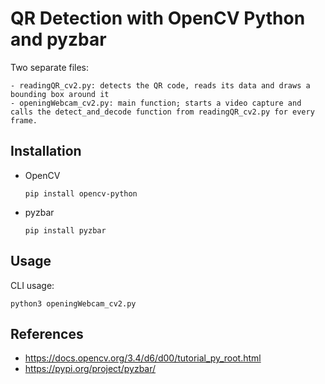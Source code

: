 # QR Detection with OpenCV Python and pyzbar

Two separate files:

    - readingQR_cv2.py: detects the QR code, reads its data and draws a bounding box around it
    - openingWebcam_cv2.py: main function; starts a video capture and calls the detect_and_decode function from readingQR_cv2.py for every frame.

## Installation

- OpenCV 
    
    ```
    pip install opencv-python
    ```

- pyzbar

    ```
    pip install pyzbar
    ```

## Usage

CLI usage:

    python3 openingWebcam_cv2.py

## References
- https://docs.opencv.org/3.4/d6/d00/tutorial_py_root.html
- https://pypi.org/project/pyzbar/
